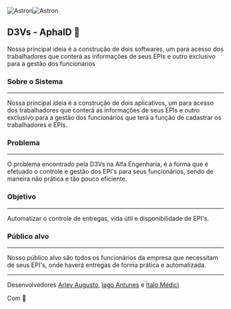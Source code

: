 ![Astron](https://github.com/ItaloMedici/D3Vs_Alphaid-Project/blob/master/Images/Prancheta%206.png?raw=true)![Astron](https://i.imgur.com/glTlq4e.png)
## D3Vs - AphaID :rocket:

Nossa principal ideia é a construção de dois softwares, um para acesso dos trabalhadores que conterá as informações de seus EPIs e outro exclusivo para a gestão dos funcionários

### Sobre o Sistema
***
 Nossa principal ideia é a construção de dois aplicativos, um para acesso dos trabalhadores que conterá as informações de seus EPIs e outro exclusivo para a gestão   dos funcionários que terá a função de cadastrar os trabalhadores e EPIs.
 
### Problema
***
  O problema encontrado pela D3Vs na Alfa Engenharia, é a forma que é efetuado o controle e gestão dos EPI's para seus funcionários, sendo de maneira não prática e     tão pouco eficiente.
  
### Objetivo
***
   Automatizar o controle de entregas, vida útil e disponibilidade de EPI's.
   
### Público alvo
***
   Nosso público alvo são todos os funcionários da empresa que necessitam de seus EPI's, onde haverá entregas de forma prática e automatizada.





***

Desenvolvedores
[Arley Augusto](https://github.com/arleynm),
[Iago Antunes](https://github.com/IagoAntunes) e
[Ítalo Médici](https://github.com/ItaloMedici)

Com 💜 

